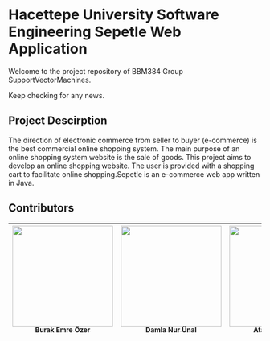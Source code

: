 # Hacettepe University Software Engineering Sepetle Web Application

Welcome to the project repository of BBM384 Group SupportVectorMachines.

Keep checking for any news.

## Project Descirption
The direction of electronic commerce from seller to buyer (e-commerce) is the best commercial online shopping system. The main purpose of an online shopping system website is the sale of goods. This project aims to develop an online shopping website. The user is provided with a shopping cart to facilitate online shopping.Sepetle is an e-commerce web app written in Java.

## Contributors

| [<img src="https://avatars3.githubusercontent.com/u/23321849?s=400&v=4" width="200px;"/><br /><sub><b>Burak Emre Özer</b></sub>](https://github.com/bubabi)<br />   | [<img src="https://avatars3.githubusercontent.com/u/44141001?s=400&v=4" width="200px;"/><br /><sub><b>Damla Nur Ünal</b></sub>](https://github.com/b21527511)<br /> | [<img src="https://miro.medium.com/fit/c/240/240/1*Cc1M5caJdtn8oG7U60K41A.jpeg" width="200px;"/><br /><sub><b>Atakan Ergoğdu</b></sub>](https://github.com/b21526954)<br />  | [<img src="https://avatars2.githubusercontent.com/u/44314874?s=400&v=4" width="200px;"/><br /><sub><b>Zekeriya Onur Yakışkan</b></sub>](https://github.com/b21527539)<br /> | [<img src="https://avatars0.githubusercontent.com/u/44297399?s=460&v=4" width="200px;"/><br /><sub><b>Didem Yanıktepe</b></sub>](https://github.com/b21527563)<br />| 
| :---: | :---: | :---: | :---: | :---: |



